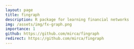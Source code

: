```yaml
---
layout: page
title: fingraph
description: R package for learning financial networks
img: /assets/img/fx-graph.png
importance: 1
github: https://github.com/mirca/fingraph
redirect: https://github.com/mirca/fingraph
---
```


